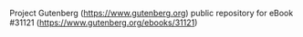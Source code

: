 Project Gutenberg (https://www.gutenberg.org) public repository for eBook #31121 (https://www.gutenberg.org/ebooks/31121)
